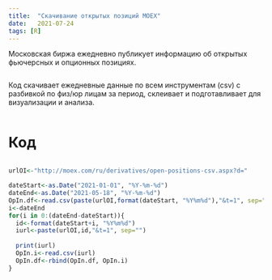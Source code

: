 ```yaml
---
title:  "Скачивание открытых позиций MOEX"
date:   2021-07-24
tags: [R]
---
```



Московская биржа ежедневно публикует информацию об открытых фьючерсных и опционных позициях.

<img src="https://ragve-hub.github.io/console-light/images/moex_cot.png" alt="">

Код скачивает ежедневные данные по всем инструментам (csv) с разбивкой по физ/юр лицам за период,
склеивает и подготавливает для визуализации и анализа.

<img src="https://ragve-hub.github.io/console-light/images/moex_cot1.png" alt="">

# Код

```r

urlOI<-"http://moex.com/ru/derivatives/open-positions-csv.aspx?d="

dateStart<-as.Date("2021-01-01", "%Y-%m-%d")
dateEnd<-as.Date("2021-05-18", "%Y-%m-%d")
OpIn.df<-read.csv(paste(urlOI,format(dateStart, "%Y%m%d"),"&t=1", sep=""), nrows=1)
i<-dateEnd
for(i in 0:(dateEnd-dateStart)){
  id<-format(dateStart+i, "%Y%m%d")
  iurl<-paste(urlOI,id,"&t=1", sep="")
  
  print(iurl)
  OpIn.i<-read.csv(iurl)
  OpIn.df<-rbind(OpIn.df, OpIn.i)
}

```

